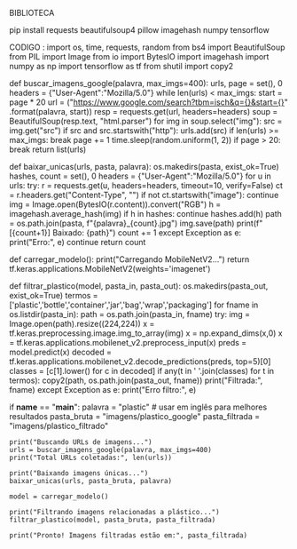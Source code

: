 BIBLIOTECA 


pip install requests beautifulsoup4 pillow imagehash numpy tensorflow 




CODIGO : 
import os, time, requests, random
from bs4 import BeautifulSoup
from PIL import Image
from io import BytesIO
import imagehash
import numpy as np
import tensorflow as tf
from shutil import copy2

def buscar_imagens_google(palavra, max_imgs=400):
    urls, page = set(), 0
    headers = {"User-Agent":"Mozilla/5.0"}
    while len(urls) < max_imgs:
        start = page * 20
        url = ("https://www.google.com/search?tbm=isch&q={}&start={}"
               .format(palavra, start))
        resp = requests.get(url, headers=headers)
        soup = BeautifulSoup(resp.text, "html.parser")
        for img in soup.select("img"):
            src = img.get("src")
            if src and src.startswith("http"):
                urls.add(src)
                if len(urls) >= max_imgs:
                    break
        page += 1
        time.sleep(random.uniform(1, 2))
        if page > 20:
            break
    return list(urls)

def baixar_unicas(urls, pasta, palavra):
    os.makedirs(pasta, exist_ok=True)
    hashes, count = set(), 0
    headers = {"User-Agent":"Mozilla/5.0"}
    for u in urls:
        try:
            r = requests.get(u, headers=headers, timeout=10, verify=False)
            ct = r.headers.get("Content-Type", "")
            if not ct.startswith("image"):
                continue
            img = Image.open(BytesIO(r.content)).convert("RGB")
            h = imagehash.average_hash(img)
            if h in hashes:
                continue
            hashes.add(h)
            path = os.path.join(pasta, f"{palavra}_{count}.jpg")
            img.save(path)
            print(f"[{count+1}] Baixado: {path}")
            count += 1
        except Exception as e:
            print("Erro:", e)
            continue
    return count

def carregar_modelo():
    print("Carregando MobileNetV2...")
    return tf.keras.applications.MobileNetV2(weights='imagenet')

def filtrar_plastico(model, pasta_in, pasta_out):
    os.makedirs(pasta_out, exist_ok=True)
    termos = ['plastic','bottle','container','jar','bag','wrap','packaging']
    for fname in os.listdir(pasta_in):
        path = os.path.join(pasta_in, fname)
        try:
            img = Image.open(path).resize((224,224))
            x = tf.keras.preprocessing.image.img_to_array(img)
            x = np.expand_dims(x,0)
            x = tf.keras.applications.mobilenet_v2.preprocess_input(x)
            preds = model.predict(x)
            decoded = tf.keras.applications.mobilenet_v2.decode_predictions(preds, top=5)[0]
            classes = [c[1].lower() for c in decoded]
            if any(t in ' '.join(classes) for t in termos):
                copy2(path, os.path.join(pasta_out, fname))
                print("Filtrada:", fname)
        except Exception as e:
            print("Erro filtro:", e)

if __name__ == "__main__":
    palavra = "plastic"  # usar em inglês para melhores resultados
    pasta_bruta = "imagens/plastico_google"
    pasta_filtrada = "imagens/plastico_filtrado"

    print("Buscando URLs de imagens...")
    urls = buscar_imagens_google(palavra, max_imgs=400)
    print("Total URLs coletadas:", len(urls))

    print("Baixando imagens únicas...")
    baixar_unicas(urls, pasta_bruta, palavra)

    model = carregar_modelo()

    print("Filtrando imagens relacionadas a plástico...")
    filtrar_plastico(model, pasta_bruta, pasta_filtrada)

    print("Pronto! Imagens filtradas estão em:", pasta_filtrada)

